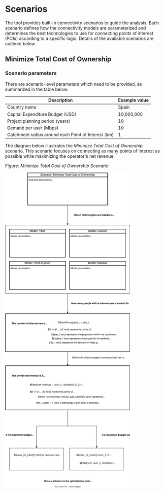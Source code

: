 # Scenarios

The tool provides built-in connectivity scenarios to guide the analysis. Each scenario defines how the connectivity models are parameterized and determines the best technologies to use for connecting points of interest (POIs) according to a specific logic. Details of the available scenarios are outlined below.

## Minimize Total Cost of Ownership

### Scenario parameters

There are scenario-level parameters which need to be provided, as summarized in the table below.

| Description | Example value |
|------------|---------------|
| Country name | Spain |
| Capital Expenditure Budget (USD) | 10,000,000 |
| Project planning period (years) | 10 |
| Demand per user (Mbps) | 10 |
| Catchment radius around each Point of Interest (km) | 1 |

The diagram below illustrates the _Minimize Total Cost of Ownership_ scenario. This scenario focuses on connecting as many points of interest as possible while maximizing the operator's net revenue.

_Figure: Minimize Total Cost of Ownership Scenario_

![scenario](diagrams/scenario.drawio.svg)
